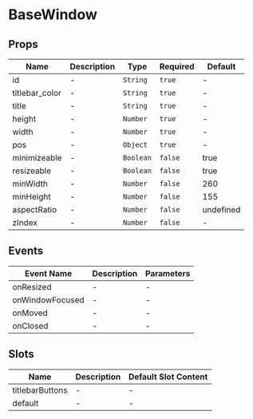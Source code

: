 # BaseWindow

## Props

<!-- @vuese:BaseWindow:props:start -->
|Name|Description|Type|Required|Default|
|---|---|---|---|---|
|id|-|`String`|`true`|-|
|titlebar_color|-|`String`|`true`|-|
|title|-|`String`|`true`|-|
|height|-|`Number`|`true`|-|
|width|-|`Number`|`true`|-|
|pos|-|`Object`|`true`|-|
|minimizeable|-|`Boolean`|`false`|true|
|resizeable|-|`Boolean`|`false`|true|
|minWidth|-|`Number`|`false`|260|
|minHeight|-|`Number`|`false`|155|
|aspectRatio|-|`Number`|`false`|undefined|
|zIndex|-|`Number`|`false`|-|

<!-- @vuese:BaseWindow:props:end -->


## Events

<!-- @vuese:BaseWindow:events:start -->
|Event Name|Description|Parameters|
|---|---|---|
|onResized|-|-|
|onWindowFocused|-|-|
|onMoved|-|-|
|onClosed|-|-|

<!-- @vuese:BaseWindow:events:end -->


## Slots

<!-- @vuese:BaseWindow:slots:start -->
|Name|Description|Default Slot Content|
|---|---|---|
|titlebarButtons|-|-|
|default|-|-|

<!-- @vuese:BaseWindow:slots:end -->


